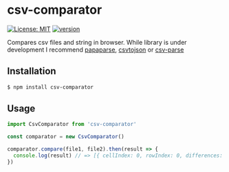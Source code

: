 # csv-comparator
[![License: MIT](https://img.shields.io/badge/License-MIT-yellow.svg)](https://opensource.org/licenses/MIT)
[![version](https://img.shields.io/badge/version-0.0.1-yellow.svg)](https://semver.org)

Compares csv files and string in browser. While library is under development I recommend [papaparse](https://www.papaparse.com/), [csvtojson](https://www.npmjs.com/package/csvtojson) or [csv-parse](https://www.npmjs.com/package/csv-parse)

## Installation
```sh
$ npm install csv-comparator
```

## Usage

```js
import CsvComparator from 'csv-comparator'

const comparator = new CsvComparator()

comparator.compare(file1, file2).then(result => {
  console.log(result) // => [{ cellIndex: 0, rowIndex: 0, differences: ['value1', 'value2'] }]
})
```
